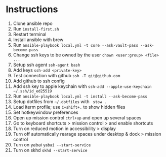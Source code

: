 # Instructions

1. Clone ansible repo
2. Run `install-first.sh`
3. Restart terminal
4. Install ansible with brew
5. Run `ansible-playbook local.yml -t core --ask-vault-pass --ask-become-pass`
6. Change ssh keys to be owned by the user `chown <user:group> <file> ...`
7. Setup ssh agent `ssh-agent bash`
8. Add keys `ssh-add <private-key>`
9. Test connection with github `ssh -T git@github.com`
10. Add github to ssh config
11. Add ssh key to apple keychain with `ssh-add --apple-use-keychain ~/.ssh/id_ed25519`
10. Run `ansible-playbook local.yml -t install --ask-become-pass`
11. Setup dotfiles from `~/.dotfiles` with ` stow .`
12. Load iterm profile; use `C+shift+.` to show hidden files
13. Set hotkeywindow preferences
14. Open up mission control `ctrl+up` and open up several spaces
15. Go to keyboard shortcuts > mission control > and enable shortcuts
16. Turn on reduced motion in accessibility > display
17. Turn off automatically rearage spaces under desktop & dock > mission control
18. Turn on yabai `yabai --start-service`
18. Turn on skhd `skhd --start-service`
